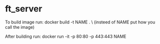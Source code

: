 # ft_server

To build image run:
docker build -t NAME . \\ (insteed of NAME put how you call the image)

After building run:
docker run -it -p 80:80 -p 443:443 NAME
